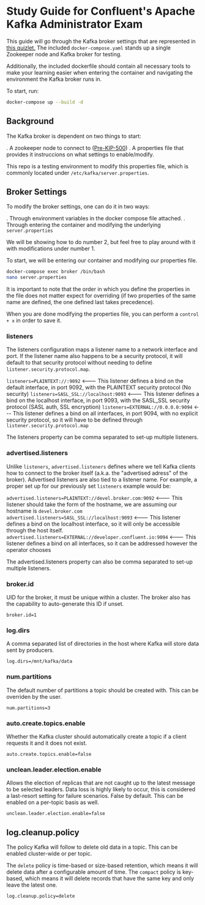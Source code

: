 # Study Guide for Confluent's Apache Kafka Administrator Exam

This guide will go through the Kafka broker settings that are represented in [this quizlet.](https://quizlet.com/609640258/confluent-certified-developer-certification-flash-cards/) The included `docker-compose.yaml` stands up a single Zookeeper node and Kafka broker for testing.

Additionally, the included dockerfile should contain all necessary tools to make your learning easier when entering the container and navigating the environment the Kafka broker runs in.

To start, run:

```sh
docker-compose up --build -d
```

## Background

The Kafka broker is dependent on two things to start:

. A zookeeper node to connect to ([Pre-KIP-500](https://cwiki.apache.org/confluence/display/KAFKA/KIP-500%3A+Replace+ZooKeeper+with+a+Self-Managed+Metadata+Quorum))
. A properties file that provides it instruccions on what settings to enable/modify.

This repo is a testing environment to modify this properties file, which is commonly located under `/etc/kafka/server.properties`.

## Broker Settings

To modify the broker settings, one can do it in two ways:

. Through environment variables in the docker compose file attached.
. Through entering the container and modifying the underlying `server.properties`

We will be showing how to do number 2, but feel free to play around with it with modifications under number 1.

To start, we will be entering our container and modifying our properties file.

```sh
docker-compose exec broker /bin/bash
nano server.properties
```

It is important to note that the order in which you define the properties in the file does not matter expect for overriding (if two properties of the same name are defined, the one defined last takes precedence).

When you are done modifying the properties file, you can perform a `control + x` in order to save it.

### listeners

The listeners configuration maps a listener name to a network interface and port. If the listener name also happens to be a security protocol, it will default to that security protocol without needing to define `listener.security.protocol.map`.

`listeners=PLAINTEXT://:9092` <--- This listener defines a bind on the default interface, in port 9092, with the PLAINTEXT security protocol (No security)
`listeners=SASL_SSL://localhost:9093` <--- This listener defines a bind on the localhost interface, in port 9093, with the SASL_SSL security protocol (SASL auth, SSL encryption)
`listeners=EXTERNAL://0.0.0.0:9094` <--- This listener defines a bind on all interfaces, in port 9094, with no explicit security protocol, so it will have to be defined through `listener.security.protocol.map`

The listeners property can be comma separated to set-up multiple listeners.

### advertised.listeners

Unlike `listeners`, `advertised.listeners` defines where we tell Kafka clients how to connect to the broker itself (a.k.a. the "advertised adress" of the broker).
Advertised listeners are also tied to a listener name. For example, a proper set up for our previously set `listeners` example would be:

`advertised.listeners=PLAINTEXT://devel.broker.com:9092` <--- This listener should take the form of the hostname, we are assuming our hostname is `devel.broker.com`
`advertised.listeners=SASL_SSL://localhost:9093` <--- This listener defines a bind on the localhost interface, so it will only be accessible through the host itself.
`advertised.listeners=EXTERNAL://developer.confluent.io:9094` <--- This listener defines a bind on all interfaces, so it can be addressed however the operator chooses

The advertised.listeners property can also be comma separated to set-up multiple listeners.

### broker.id

UID for the broker, it must be unique within a cluster. The broker also has the capability to auto-generate this ID if unset.

`broker.id=1`

### log.dirs

A comma separated list of directories in the host where Kafka will store data sent by producers.

`log.dirs=/mnt/kafka/data`

### num.partitions

The default number of partitions a topic should be created with. This can be overriden by the user.

`num.partitions=3`

### auto.create.topics.enable

Whether the Kafka cluster should automatically create a topic if a client requests it and it does not exist.

`auto.create.topics.enable=false`

### unclean.leader.election.enable

Allows the election of replicas that are not caught up to the latest message to be selected leaders. Data loss is highly likely to occur, this is considered a last-resort setting for failure scenarios. False by default. This can be enabled on a per-topic basis as well.

`unclean.leader.election.enable=false`

## log.cleanup.policy

The policy Kafka will follow to delete old data in a topic. This can be enabled cluster-wide or per topic.

The `delete` policy is time-based or size-based retention, which means it will delete data after a configurable amount of time.
The `compact` policy is key-based, which means it will delete records that have the same key and only leave the latest one.

`log.cleanup.policy=delete`



